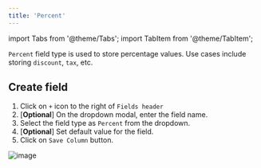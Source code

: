 ```yaml
---
title: 'Percent'
---
```

import Tabs from '@theme/Tabs';
import TabItem from '@theme/TabItem';

`Percent` field type is used to store percentage values. Use cases include storing `discount`, `tax`, etc.

## Create field
1. Click on `+` icon to the right of `Fields header`
2. [**Optional**] On the dropdown modal, enter the field name.
3. Select the field type as `Percent` from the dropdown.
4. [**Optional**] Set default value for the field.
5. Click on `Save Column` button.

![image](/img/v2/fields/percent.png)